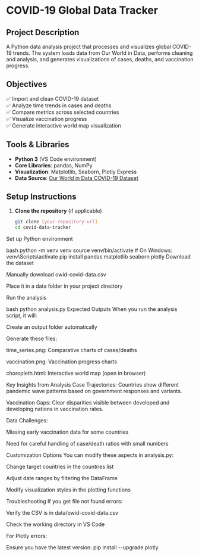 # COVID-19 Global Data Tracker

## Project Description
A Python data analysis project that processes and visualizes global COVID-19 trends. The system loads data from Our World in Data, performs cleaning and analysis, and generates visualizations of cases, deaths, and vaccination progress.

## Objectives
✅ Import and clean COVID-19 dataset  
✅ Analyze time trends in cases and deaths  
✅ Compare metrics across selected countries  
✅ Visualize vaccination progress  
✅ Generate interactive world map visualization  

## Tools & Libraries
- **Python 3** (VS Code environment)
- **Core Libraries**: pandas, NumPy
- **Visualization**: Matplotlib, Seaborn, Plotly Express
- **Data Source**: [Our World in Data COVID-19 Dataset](https://covid.ourworldindata.org/data/owid-covid-data.csv)

## Setup Instructions

1. **Clone the repository** (if applicable)
   ```bash
   git clone [your-repository-url]
   cd covid-data-tracker
Set up Python environment

bash
python -m venv venv
source venv/bin/activate  # On Windows: venv\Scripts\activate
pip install pandas matplotlib seaborn plotly
Download the dataset

Manually download owid-covid-data.csv

Place it in a data folder in your project directory

Run the analysis

bash
python analysis.py
Expected Outputs
When you run the analysis script, it will:

Create an output folder automatically

Generate these files:

time_series.png: Comparative charts of cases/deaths

vaccination.png: Vaccination progress charts

choropleth.html: Interactive world map (open in browser)

Key Insights from Analysis
Case Trajectories: Countries show different pandemic wave patterns based on government responses and variants.

Vaccination Gaps: Clear disparities visible between developed and developing nations in vaccination rates.

Data Challenges:

Missing early vaccination data for some countries

Need for careful handling of case/death ratios with small numbers

Customization Options
You can modify these aspects in analysis.py:

Change target countries in the countries list

Adjust date ranges by filtering the DataFrame

Modify visualization styles in the plotting functions

Troubleshooting
If you get file not found errors:

Verify the CSV is in data/owid-covid-data.csv

Check the working directory in VS Code

For Plotly errors:

Ensure you have the latest version: pip install --upgrade plotly
